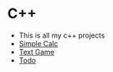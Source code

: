 # C++
* This is all my c++ projects
* [Simple Calc](https://github.com/John07-noob/simple-calc-cpp)
* [Text Game](https://github.com/John07-noob/text-game-cpp)
* [Todo](https://github.com/John07-noob/todo-cpp)
